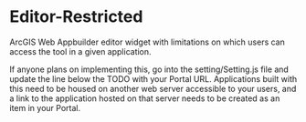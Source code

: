 # Editor-Restricted
ArcGIS Web Appbuilder editor widget with limitations on which users can access the tool in a given application.

If anyone plans on implementing this, go into the setting/Setting.js file and update the line below the TODO with your Portal URL. Applications built with this need to be housed on another web server accessible to your users, and a link to the application hosted on that server needs to be created as an item in your Portal.
